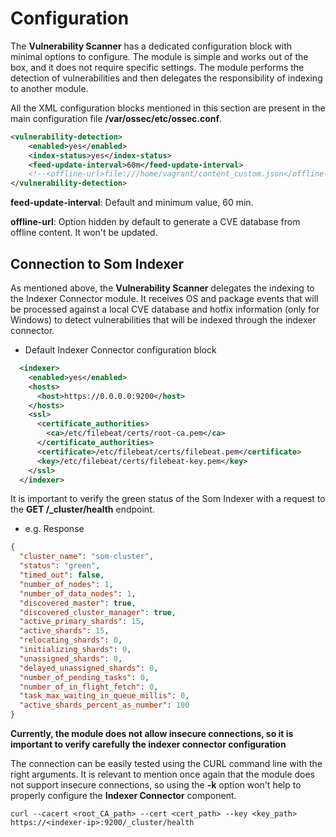 # Configuration 

The **Vulnerability Scanner** has a dedicated configuration block with minimal options to configure. The module is simple and works out of the box, and it does not require specific settings. The module performs the detection of vulnerabilities and then delegates the responsibility of indexing to another module.

All the XML configuration blocks mentioned in this section are present in the main configuration file **/var/ossec/etc/ossec.conf**.

```xml
<vulnerability-detection>
    <enabled>yes</enabled>
    <index-status>yes</index-status>
    <feed-update-interval>60m</feed-update-interval>
    <!--<offline-url>file:///home/vagrant/content_custom.json</offline-url>-->
</vulnerability-detection>
```

**feed-update-interval**: Default and minimum value, 60 min.

**offline-url**: Option hidden by default to generate a CVE database from offline content. It won't be updated.

## Connection to Som Indexer

As mentioned above, the **Vulnerability Scanner** delegates the indexing to the Indexer Connector module. It receives OS and package events that will be processed against a local CVE database and hotfix information (only for Windows) to detect vulnerabilities that will be indexed through the indexer connector. 

- Default Indexer Connector configuration block
```xml
  <indexer>
    <enabled>yes</enabled>
    <hosts>
      <host>https://0.0.0.0:9200</host>
    </hosts>
    <ssl>
      <certificate_authorities>
        <ca>/etc/filebeat/certs/root-ca.pem</ca>
      </certificate_authorities>
      <certificate>/etc/filebeat/certs/filebeat.pem</certificate>
      <key>/etc/filebeat/certs/filebeat-key.pem</key>
    </ssl>
  </indexer>
```

It is important to verify the green status of the Som Indexer with a request to the **GET /_cluster/health** endpoint. 

- e.g. Response
```json
{
  "cluster_name": "som-cluster",
  "status": "green",
  "timed_out": false,
  "number_of_nodes": 1,
  "number_of_data_nodes": 1,
  "discovered_master": true,
  "discovered_cluster_manager": true,
  "active_primary_shards": 15,
  "active_shards": 15,
  "relocating_shards": 0,
  "initializing_shards": 0,
  "unassigned_shards": 0,
  "delayed_unassigned_shards": 0,
  "number_of_pending_tasks": 0,
  "number_of_in_flight_fetch": 0,
  "task_max_waiting_in_queue_millis": 0,
  "active_shards_percent_as_number": 100
}
```

**Currently, the module does not allow insecure connections, so it is important to verify carefully the indexer connector configuration**

The connection can be easily tested using the CURL command line with the right arguments. It is relevant to mention once again that the module does not support insecure connections, so using the **-k** option won't help to properly configure the **Indexer Connector** component. 

```console
curl --cacert <root_CA_path> --cert <cert_path> --key <key_path> https://<indexer-ip>:9200/_cluster/health
``` 
